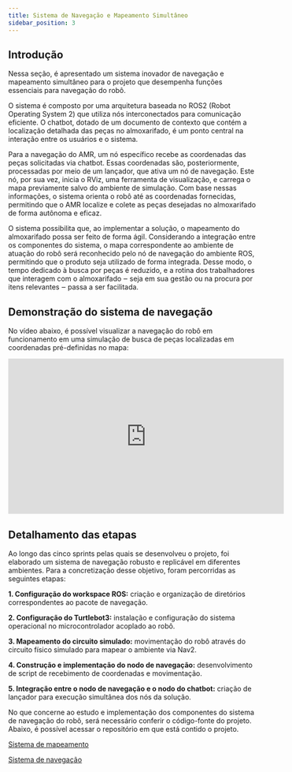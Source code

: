 ```yaml
---
title: Sistema de Navegação e Mapeamento Simultâneo
sidebar_position: 3
---
```


## Introdução 

Nessa seção, é apresentado um sistema inovador de navegação e mapeamento simultâneo para o projeto que desempenha funções essenciais para navegação do robô.

O sistema é composto por uma arquitetura baseada no ROS2 (Robot Operating System 2) que utiliza nós interconectados para comunicação eficiente. O chatbot, dotado de um documento de contexto que contém a localização detalhada das peças no almoxarifado, é um ponto central na interação entre os usuários e o sistema.

Para a navegação do AMR, um nó específico recebe as coordenadas das peças solicitadas via chatbot. Essas coordenadas são, posteriormente, processadas por meio de um lançador, que ativa um nó de navegação. Este nó, por sua vez, inicia o RViz, uma ferramenta de visualização, e carrega o mapa previamente salvo do ambiente de simulação. Com base nessas informações, o sistema orienta o robô até as coordenadas fornecidas, permitindo que o AMR localize e colete as peças desejadas no almoxarifado de forma autônoma e eficaz.

O sistema possibilita que, ao implementar a solução, o mapeamento do almoxarifado possa ser feito de forma ágil. Considerando a integração entre os componentes do sistema, o mapa correspondente ao ambiente de atuação do robô será reconhecido pelo nó de navegação do ambiente ROS, permitindo que o produto seja utilizado de forma integrada. Desse modo, o tempo dedicado à busca por peças é reduzido, e a rotina dos trabalhadores que interagem com o almoxarifado ‒ seja em sua gestão ou na procura por itens relevantes ‒ passa a ser facilitada.

## Demonstração do sistema de navegação

No vídeo abaixo, é possível visualizar a navegação do robô em funcionamento em uma simulação de busca de peças localizadas em coordenadas pré-definidas no mapa:

<iframe width="560" height="315" src="https://www.youtube.com/embed/raEjiScBLww?si=LWchqNsOgfs0wcSm" title="YouTube video player" frameborder="0" allow="accelerometer; autoplay; clipboard-write; encrypted-media; gyroscope; picture-in-picture; web-share" allowfullscreen></iframe>

## Detalhamento das etapas

Ao longo das cinco sprints pelas quais se desenvolveu o projeto, foi elaborado um sistema de navegação robusto e replicável em diferentes ambientes. Para a concretização desse objetivo, foram percorridas as seguintes etapas:

**1. Configuração do workspace ROS:** criação e organização de diretórios correspondentes ao pacote de navegação. 

**2. Configuração do Turtlebot3:** instalação e configuração do sistema operacional no microcontrolador acoplado ao robô.

**3. Mapeamento do circuito simulado:** movimentação do robô através do circuito físico simulado para mapear o ambiente via Nav2.

**4. Construção e implementação do nodo de navegação:** desenvolvimento de script de recebimento de coordenadas e movimentação.

**5. Integração entre o nodo de navegação e o nodo do chatbot:** criação de lançador para execução simultânea dos nós da solução.

No que concerne ao estudo e implementação dos componentes do sistema de navegação do robô, será necessário conferir o código-fonte do projeto. Abaixo, é possível acessar o repositório em que está contido o projeto.

[Sistema de mapeamento](https://2023m8t2-inteli.github.io/grupo2/sprint2/Mapeamento/)

[Sistema de navegação](https://2023m8t2-inteli.github.io/grupo2/sprint3/Sistema%20de%20navega%C3%A7%C3%A3o/)
